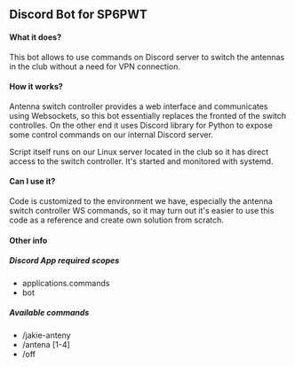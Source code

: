 ## Discord Bot for SP6PWT

#### What it does?
This bot allows to use commands on Discord server to switch the antennas in the club without a need for VPN connection.

#### How it works?
Antenna switch controller provides a web interface and communicates using Websockets, so this bot essentially replaces the fronted of the switch controlles. On the other end it uses Discord library for Python to expose some control commands on our internal Discord server.

Script itself runs on our Linux server located in the club so it has direct access to the switch controller. It's started and monitored with systemd.

#### Can I use it?
Code is customized to the environment we have, especially the antenna switch controller WS commands, so it may turn out it's easier to use this code as a reference and create own solution from scratch.

#### Other info
##### Discord App required scopes
- applications.commands
- bot
##### Available commands
- /jakie-anteny
- /antena [1-4]
- /off
